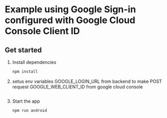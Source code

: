 # Example using Google Sign-in configured with Google Cloud Console Client ID

## Get started

1. Install dependencies

   ```bash
   npm install
   ```

2. setus env variables
GOOGLE_LOGIN_URL from backend to make POST request 
GOOGLE_WEB_CLIENT_ID from google cloud console
   ```

3. Start the app

   ```bash
   npm run android
   ```

